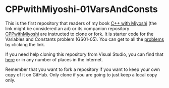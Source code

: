 # CPPwithMiyoshi-01VarsAndConsts

This is the first repository that readers of my book [C++ with Miyoshi](https://amzn.to/3bQuePT) (the link might be considered an ad) or its companion repository [CPPwithMiyoshi](https://github.com/MichaelTMiyoshi/CPPwithMiyoshi) are instructed to clone or fork.  It is starter code for the Variables and Constants problem (GS01-05).  You can get to all the [problems](https://github.com/MichaelTMiyoshi/CPPwithMiyoshi/tree/master/Problems) by clicking the link.

If you need help cloning this repository from Visual Studio, you can find that [here](https://github.com/MichaelTMiyoshi/CPPwithMiyoshi/blob/master/CloneRepo.md) or in any number of places in the internet.

Remember that you want to fork a repository if you want to keep your own copy of it on GitHub.  Only clone if you are going to just keep a local copy only.

